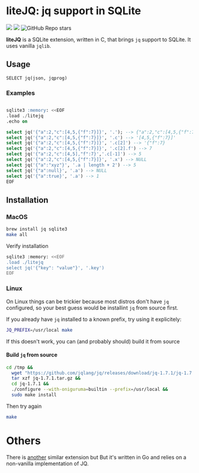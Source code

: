 # liteJQ: jq support in SQLite</strong>

<a href="https://github.com/Florents-Tselai/litejq/actions/workflows/test.yml?branch=mainline"><img src="https://github.com/Florents-Tselai/litejq/actions/workflows/test.yml/badge.svg"></a>
<a href="https://opensource.org/licenses/MIT license"><img src="https://img.shields.io/badge/MIT license-blue.svg"></a>
<img alt="GitHub Repo stars" src="https://img.shields.io/github/stars/Florents-Tselai/liteJQ">


**liteJQ** is a SQLite extension, written in C, that brings `jq` support to SQLite.
It uses vanilla `jqlib`.

## Usage

```sqlite
SELECT jq(json, jqprog)
```

### Examples 

```sql

sqlite3 :memory: <<EOF
.load ./litejq
.echo on

select jq('{"a":2,"c":[4,5,{"f":7}]}', '.'); --> {"a":2,"c":[4,5,{"f":7}]}
select jq('{"a":2,"c":[4,5,{"f":7}]}', '.c') --> '[4,5,{"f":7}]'
select jq('{"a":2,"c":[4,5,{"f":7}]}', '.c[2]') --> '{"f":7}
select jq('{"a":2,"c":[4,5,{"f":7}]}', '.c[2].f') --> 7
select jq('{"a":2,"c":[4,5],"f":7}','.c[-1]') --> 5
select jq('{"a":2,"c":[4,5,{"f":7}]}', '.x') --> NULL
select jq('{"a":"xyz"}', '.a | length + 2') --> 5
select jq('{"a":null}', '.a') --> NULL
select jq('{"a":true}', '.a') --> 1
EOF
```

## Installation

### MacOS

```sh
brew install jq sqlite3
make all
```

Verify installation

```sh
sqlite3 :memory: <<EOF
.load ./litejq
select jq('{"key": "value"}', '.key')
EOF
```

### Linux

On Linux things can be trickier because
most distros don't have `jq` configured,
so your best guess would be installint `jq` from source first.

If you already have `jq` installed to a known prefix,
try using it explicitely:

```sh
JQ_PREFIX=/usr/local make
```

If this doesn't work,
you can (and probably should) build it from source

#### Build `jq` from source

```sh
cd /tmp &&
  wget "https://github.com/jqlang/jq/releases/download/jq-1.7.1/jq-1.7.1.tar.gz" &&
  tar xzf jq-1.7.1.tar.gz &&
  cd jq-1.7.1 &&
  ./configure --with-oniguruma=builtin --prefix=/usr/local &&
  sudo make install
```

Then try again

```sh
make
```

# Others

There is [another](https://mgdm.net/weblog/using-jq-in-sqlite/) similar extension but
But it's written in Go and relies on a non-vanilla implementation of JQ.
